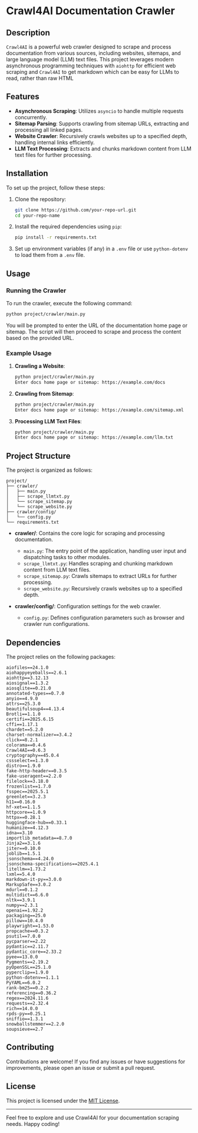 # Crawl4AI Documentation Crawler

## Description

`Crawl4AI` is a powerful web crawler designed to scrape and process documentation from various sources, including websites, sitemaps, and large language model (LLM) text files. This project leverages modern asynchronous programming techniques with `aiohttp` for efficient web scraping and `Crawl4AI` to get markdown which can be easy for LLMs to read, rather than raw HTML

## Features

- **Asynchronous Scraping**: Utilizes `asyncio` to handle multiple requests concurrently.
- **Sitemap Parsing**: Supports crawling from sitemap URLs, extracting and processing all linked pages.
- **Website Crawler**: Recursively crawls websites up to a specified depth, handling internal links efficiently.
- **LLM Text Processing**: Extracts and chunks markdown content from LLM text files for further processing.

## Installation

To set up the project, follow these steps:

1. Clone the repository:
   ```sh
   git clone https://github.com/your-repo-url.git
   cd your-repo-name
   ```

2. Install the required dependencies using `pip`:
   ```sh
   pip install -r requirements.txt
   ```

3. Set up environment variables (if any) in a `.env` file or use `python-dotenv` to load them from a `.env` file.

## Usage

### Running the Crawler

To run the crawler, execute the following command:

```sh
python project/crawler/main.py
```

You will be prompted to enter the URL of the documentation home page or sitemap. The script will then proceed to scrape and process the content based on the provided URL.

### Example Usage

1. **Crawling a Website**:
   ```sh
   python project/crawler/main.py
   Enter docs home page or sitemap: https://example.com/docs
   ```

2. **Crawling from Sitemap**:
   ```sh
   python project/crawler/main.py
   Enter docs home page or sitemap: https://example.com/sitemap.xml
   ```

3. **Processing LLM Text Files**:
   ```sh
   python project/crawler/main.py
   Enter docs home page or sitemap: https://example.com/llm.txt
   ```

## Project Structure

The project is organized as follows:

```
project/
├── crawler/
│   ├── main.py
│   ├── scrape_llmtxt.py
│   └── scrape_sitemap.py
│   └── scrape_website.py
├── crawler/config/
│   └── config.py
└── requirements.txt
```

- **crawler/**: Contains the core logic for scraping and processing documentation.
  - `main.py`: The entry point of the application, handling user input and dispatching tasks to other modules.
  - `scrape_llmtxt.py`: Handles scraping and chunking markdown content from LLM text files.
  - `scrape_sitemap.py`: Crawls sitemaps to extract URLs for further processing.
  - `scrape_website.py`: Recursively crawls websites up to a specified depth.

- **crawler/config/**: Configuration settings for the web crawler.
  - `config.py`: Defines configuration parameters such as browser and crawler run configurations.

## Dependencies

The project relies on the following packages:

```plaintext
aiofiles==24.1.0
aiohappyeyeballs==2.6.1
aiohttp==3.12.13
aiosignal==1.3.2
aiosqlite==0.21.0
annotated-types==0.7.0
anyio==4.9.0
attrs==25.3.0
beautifulsoup4==4.13.4
Brotli==1.1.0
certifi==2025.6.15
cffi==1.17.1
chardet==5.2.0
charset-normalizer==3.4.2
click==8.2.1
colorama==0.4.6
Crawl4AI==0.6.3
cryptography==45.0.4
cssselect==1.3.0
distro==1.9.0
fake-http-header==0.3.5
fake-useragent==2.2.0
filelock==3.18.0
frozenlist==1.7.0
fsspec==2025.5.1
greenlet==3.2.3
h11==0.16.0
hf-xet==1.1.5
httpcore==1.0.9
httpx==0.28.1
huggingface-hub==0.33.1
humanize==4.12.3
idna==3.10
importlib_metadata==8.7.0
Jinja2==3.1.6
jiter==0.10.0
joblib==1.5.1
jsonschema==4.24.0
jsonschema-specifications==2025.4.1
litellm==1.73.2
lxml==5.4.0
markdown-it-py==3.0.0
MarkupSafe==3.0.2
mdurl==0.1.2
multidict==6.6.0
nltk==3.9.1
numpy==2.3.1
openai==1.92.2
packaging==25.0
pillow==10.4.0
playwright==1.53.0
propcache==0.3.2
psutil==7.0.0
pycparser==2.22
pydantic==2.11.7
pydantic_core==2.33.2
pyee==13.0.0
Pygments==2.19.2
pyOpenSSL==25.1.0
pyperclip==1.9.0
python-dotenv==1.1.1
PyYAML==6.0.2
rank-bm25==0.2.2
referencing==0.36.2
regex==2024.11.6
requests==2.32.4
rich==14.0.0
rpds-py==0.25.1
sniffio==1.3.1
snowballstemmer==2.2.0
soupsieve==2.7
```

## Contributing

Contributions are welcome! If you find any issues or have suggestions for improvements, please open an issue or submit a pull request.

## License

This project is licensed under the [MIT License](LICENSE).

---

Feel free to explore and use Crawl4AI for your documentation scraping needs. Happy coding!
